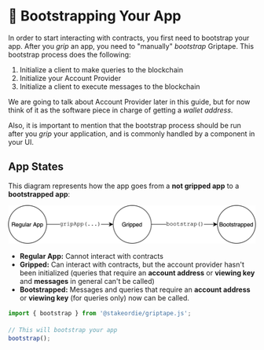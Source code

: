 # 🚀 Bootstrapping Your App

In order to start interacting with contracts, you first need to bootstrap your app. After you _grip_ an app, you need to "manually" _bootstrap_ Griptape. This bootstrap process does the following:

1. Initialize a client to make queries to the blockchain
2. Initialize your Account Provider
3. Initialize a client to execute messages to the blockchain

We are going to talk about Account Provider later in this guide, but for now think of it as the software piece in charge of getting a _wallet address_.

Also, it is important to mention that the bootstrap process should be run after you _grip_ your application, and is commonly handled by a component in your UI.

## App States

This diagram represents how the app goes from a **not gripped app** to a **bootstrapped app**:

![bootstrap](.gitbook/assets/bootstrap.png)

* **Regular App:** Cannot interact with contracts
* **Gripped:** Can interact with contracts, but the account provider hasn't been initialized (queries that require an **account address** or **viewing key** and **messages** in general can't be called)
* **Bootstrapped:** Messages and queries that require an **account address** or **viewing key** (for queries only) now can be called.

```typescript
import { bootstrap } from '@stakeordie/griptape.js';

// This will bootstrap your app
bootstrap();
```
